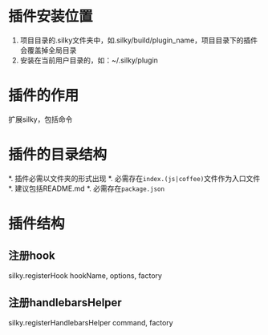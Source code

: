 # 插件安装位置

1. 项目目录的.silky文件夹中，如.silky/build/plugin_name，项目目录下的插件会覆盖掉全局目录
2. 安装在当前用户目录的，如：~/.silky/plugin

# 插件的作用

扩展silky，包括命令

# 插件的目录结构

*. 插件必需以文件夹的形式出现
*. 必需存在`index.(js|coffee)`文件作为入口文件
*. 建议包括README.md
*. 必需存在`package.json`

# 插件结构

## 注册hook
silky.registerHook hookName, options, factory

## 注册handlebarsHelper
silky.registerHandlebarsHelper command, factory

##
